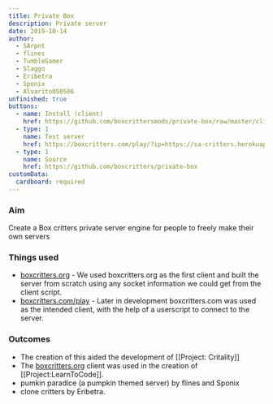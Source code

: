```yaml
---
title: Private Box
description: Private server
date: 2019-10-14
author:
  - SArpnt
  - flines
  - TumbleGamer
  - Slaggo
  - Eribetra
  - Sponix
  - Alvarito050506
unfinished: true
buttons:
  - name: Install (client)
    href: https://github.com/boxcrittersmods/private-box/raw/master/client.user.js
  - type: 1
    name: Test server
    href: https://boxcritters.com/play/?ip=https://sa-critters.herokuapp.com/
  - type: 1
    name: Source
    href: https://github.com/boxcritters/private-box
customData:
  cardboard: required
---
```

### Aim
Create a Box critters private server engine for people to freely make their own servers

### Things used
- [boxcritters.org](https://boxcritters.org) - We used boxcritters.org as the first client and built the server from scratch using any socket information we could get from the client script.
- [boxcritters.com/play](https://boxcritters.com/play) - Later in development boxcritters.com was used as the intended client, with the help of a userscript to connect to the server.

### Outcomes
- The creation of this aided the development of [[Project: Critality]]
- The [boxcritters.org](https://boxcritters.org) client was used in the creation of [[Project:LearnToCode]].
- pumkin paradice (a pumpkin themed server) by flines and Sponix
- clone critters by Eribetra.